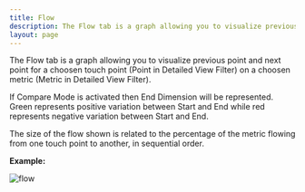 ```yaml
---
title: Flow
description: The Flow tab is a graph allowing you to visualize previous point and next point for a choosen touch point (Point in Detailed View Filter) on a choosen metric (Metric in Detailed View Filter).
layout: page
---
```


The Flow tab is a graph allowing you to visualize previous point and next point for a choosen touch point (Point in Detailed View Filter) on a choosen metric (Metric in Detailed View Filter).


If Compare Mode is activated then End Dimension will be represented.
Green represents positive variation between Start and End while red represents negative variation between Start and End.

The size of the flow shown is related to the percentage of the metric flowing from one touch point to another, in sequential order. 

**Example:**

![flow]({{site.url}}{{site.baseurl}}/core_app/journey/web_application/dashboard/detailed_view/images/flow.png)
